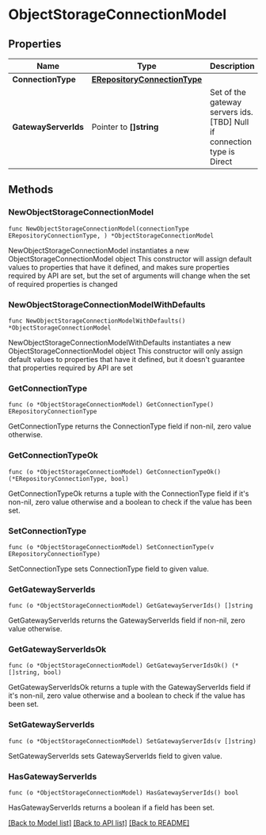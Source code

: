 # ObjectStorageConnectionModel

## Properties

Name | Type | Description | Notes
------------ | ------------- | ------------- | -------------
**ConnectionType** | [**ERepositoryConnectionType**](ERepositoryConnectionType.md) |  | 
**GatewayServerIds** | Pointer to **[]string** | Set of the gateway servers ids. [TBD] Null if connection type is Direct | [optional] 

## Methods

### NewObjectStorageConnectionModel

`func NewObjectStorageConnectionModel(connectionType ERepositoryConnectionType, ) *ObjectStorageConnectionModel`

NewObjectStorageConnectionModel instantiates a new ObjectStorageConnectionModel object
This constructor will assign default values to properties that have it defined,
and makes sure properties required by API are set, but the set of arguments
will change when the set of required properties is changed

### NewObjectStorageConnectionModelWithDefaults

`func NewObjectStorageConnectionModelWithDefaults() *ObjectStorageConnectionModel`

NewObjectStorageConnectionModelWithDefaults instantiates a new ObjectStorageConnectionModel object
This constructor will only assign default values to properties that have it defined,
but it doesn't guarantee that properties required by API are set

### GetConnectionType

`func (o *ObjectStorageConnectionModel) GetConnectionType() ERepositoryConnectionType`

GetConnectionType returns the ConnectionType field if non-nil, zero value otherwise.

### GetConnectionTypeOk

`func (o *ObjectStorageConnectionModel) GetConnectionTypeOk() (*ERepositoryConnectionType, bool)`

GetConnectionTypeOk returns a tuple with the ConnectionType field if it's non-nil, zero value otherwise
and a boolean to check if the value has been set.

### SetConnectionType

`func (o *ObjectStorageConnectionModel) SetConnectionType(v ERepositoryConnectionType)`

SetConnectionType sets ConnectionType field to given value.


### GetGatewayServerIds

`func (o *ObjectStorageConnectionModel) GetGatewayServerIds() []string`

GetGatewayServerIds returns the GatewayServerIds field if non-nil, zero value otherwise.

### GetGatewayServerIdsOk

`func (o *ObjectStorageConnectionModel) GetGatewayServerIdsOk() (*[]string, bool)`

GetGatewayServerIdsOk returns a tuple with the GatewayServerIds field if it's non-nil, zero value otherwise
and a boolean to check if the value has been set.

### SetGatewayServerIds

`func (o *ObjectStorageConnectionModel) SetGatewayServerIds(v []string)`

SetGatewayServerIds sets GatewayServerIds field to given value.

### HasGatewayServerIds

`func (o *ObjectStorageConnectionModel) HasGatewayServerIds() bool`

HasGatewayServerIds returns a boolean if a field has been set.


[[Back to Model list]](../README.md#documentation-for-models) [[Back to API list]](../README.md#documentation-for-api-endpoints) [[Back to README]](../README.md)


